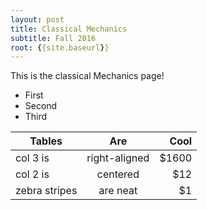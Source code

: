 ```yaml
---
layout: post
title: Classical Mechanics
subtitle: Fall 2016
root: {{site.baseurl}}
---
```


This is the classical Mechanics page!

- First
- Second
- Third

| Tables        | Are           | Cool  |
| ------------- |:-------------:| -----:|
| col 3 is      | right-aligned | $1600 |
| col 2 is      | centered      |   $12 |
| zebra stripes | are neat      |    $1 |
